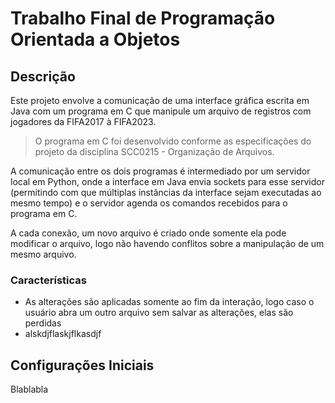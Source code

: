 # Trabalho Final de Programação Orientada a Objetos

## Descrição

Este projeto envolve a comunicação de uma interface gráfica escrita em Java com um programa em C que manipule um arquivo de registros com jogadores da FIFA2017 à FIFA2023.

> O programa em C foi desenvolvido conforme as especificações do projeto da disciplina SCC0215 - Organização de Arquivos.

A comunicação entre os dois programas é intermediado por um servidor local em Python, onde a interface em Java envia sockets para esse servidor (permitindo com que múltiplas instâncias da interface sejam executadas ao mesmo tempo) e o servidor agenda os comandos recebidos para o programa em C.

A cada conexão, um novo arquivo é criado onde somente ela pode modificar o arquivo, logo não havendo conflitos sobre a manipulação de um mesmo arquivo.

### Características

* As alterações são aplicadas somente ao fim da interação, logo caso o usuário abra um outro arquivo sem salvar as alterações, elas são perdidas
* alskdjflaskjflkasdjf

## Configurações Iniciais

Blablabla
